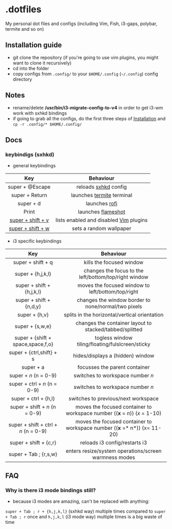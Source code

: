 # .dotfiles

My personal dot files and configs (including Vim, Fish, i3-gaps, polybar, termite and so on)

## Installation guide

* git clone the repository (if you're going to use vim plugins, you might want to clone it recursively)
* cd into the folder
* copy configs from `.config/` to your `$HOME/.config` (`~/.config`) config directory

## Notes

* rename/delete **/usr/bin/i3-migrate-config-to-v4** in order to get i3-wm work with sxhkd bindings
* if going to grab all the configs, do the first three steps of [Installation](https://github.com/dakyskye/.dotfiles/#installation-guide) and `cp -r .config/* $HOME/.config/`

## Docs

### keybindigs (sxhkd)

* general keybindings

Key | Behaviour
:---: | :---:
super + @Escape | reloads [sxhkd](https://github.com/baskerville/sxhkd) config
super + Return | launches [termite](https://github.com/thestinger/termite) terminal
super + d | launches [rofi](https://github.com/davatorium/rofi)
Print | launches [flameshot](https://github.com/lupoDharkael/flameshot)
[super + shift + v](https://github.com/dakyskye/.dotfiles/blob/master/.config/scripts/vim_plugins.py) | lists enabled and disabled [Vim](https://www.vim.org/) plugins
[super + shift + w](https://github.com/dakyskye/.dotfiles/blob/master/.config/scripts/wallpapers.go) | sets a random wallpaper

* i3 specific keybindings

Key | Behaviour
:---: | :---:
super + shift + q | kills the focused window
super + {h,j,k,l} | changes the focus to the left/bottom/top/right window
super + shift + {h,j,k,l} | moves the focused window to left/bottom/top/right
super + shift + {n,d,y} | changes the window border to none/normal/two pixels
super + {h,v} | splits in the horizontal/vertical orientation
super + {s,w,e} | changes the container layout to stacked/tabbed/splitted
super + {shift + space,space,f,o} | togless window tiling/floating/fulslcreen/sticky
super + {ctrl,shift} + s | hides/displays a (hidden) window
super + a | focusses the parent container
super + *n* (n = 0-9) | switches to workspace number *n*
super + ctrl + *n* (n = 0-9) | switches to workspace number *n*
super + ctrl + {h,l} | switches to previous/next workspace
super + shift + *n* (n = 0-9) | moves the focused container to workspace number ((**x** = *n*)) (*x* = 1-10)
super + shift + ctrl + *n* (n = 0-9) | moves the focused container to workspace number ((**x** =* n*)) (x= 11-20)
super + shift + {c,r} | reloads i3 config/restarts i3
super + Tab ; {r,s,w} | enters resize/system operations/screen warmness modes

## FAQ

### Why is there i3 mode bindings still?

* because i3 modes are amazing, can't be replaced with anything:

`super + Tab ; r + {h,j,k,l}` (sxhkd way) multiple times compared to `super + Tab ; r` once and `h,j,k,l` (i3 mode way) multiple times is a big waste of time
